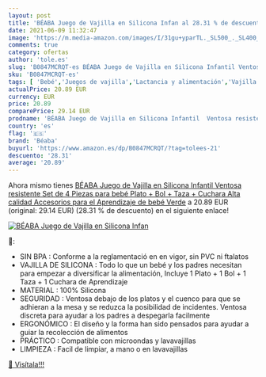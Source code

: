 ```yaml
---
layout: post
title: 'BÉABA Juego de Vajilla en Silicona Infan al 28.31 % de descuento'
date: 2021-06-09 11:32:47
image: 'https://m.media-amazon.com/images/I/31gu+yparTL._SL500_._SL400_.jpg'
comments: true
category: ofertas
author: 'tole.es'
slug: 'B0847MCRQT-es BÉABA Juego de Vajilla en Silicona Infantil Ventosa...'
sku: 'B0847MCRQT-es'
tags: [ 'Bebé','Juegos de vajilla','Lactancia y alimentación','Vajilla y cubiertos','bebé','béaba', ]
actualPrice: 20.89 EUR
currency: EUR
price: 20.89
comparePrice: 29.14 EUR
prodname: 'BÉABA Juego de Vajilla en Silicona Infantil  Ventosa resistente  Set de 4 Piezas para bebé  Plato + Bol + Taza + Cuchara  Alta calidad  Accesorios para el Aprendizaje de bebé  Verde'
country: 'es'
flag: '🇪🇸'
brand: 'Béaba'
buyurl: 'https://www.amazon.es/dp/B0847MCRQT/?tag=tolees-21'
descuento: '28.31'
average: '20.89'
---
```


Ahora mismo tienes [BÉABA Juego de Vajilla en Silicona Infantil  Ventosa resistente  Set de 4 Piezas para bebé  Plato + Bol + Taza + Cuchara  Alta calidad  Accesorios para el Aprendizaje de bebé  Verde](https://www.amazon.es/dp/B0847MCRQT/?tag=tolees-21) a 20.89 EUR (original: 29.14 EUR) (28.31 %  de descuento) en el siguiente enlace!

[![BÉABA Juego de Vajilla en Silicona Infan](https://m.media-amazon.com/images/I/31gu+yparTL._SL500_._SL400_.jpg)](https://www.amazon.es/dp/B0847MCRQT/?tag=tolees-21)

🔎:

- SIN BPA : Conforme a la reglamentació en en vigor, sin PVC ni ftalatos
- VAJILLA DE SILICONA : Todo lo que un bebé y los padres necesitan para empezar a diversificar la alimentación, Incluye 1 Plato + 1 Bol + 1 Taza + 1 Cuchara de Aprendizaje
- MATERIAL : 100% Silicona
- SEGURIDAD : Ventosa debajo de los platos y el cuenco para que se adhieran a la mesa y se reduzca la posibilidad de incidentes. Ventosa discreta para ayudar a los padres a despegarla facilmente
- ERGONÓMICO : El diseño y la forma han sido pensados para ayudar a guiar la recolección de alimentos
- PRÁCTICO : Compatible con microondas y lavavajillas
- LIMPIEZA : Facil de limpiar, a mano o en lavavajillas

[🛒 Visítala!!!](https://www.amazon.es/dp/B0847MCRQT/?tag=tolees-21)
